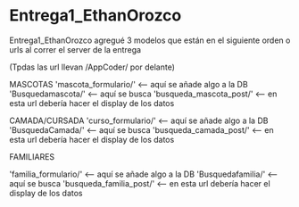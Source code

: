 # Entrega1_EthanOrozco
Entrega1_EthanOrozco
agregué 3 modelos que están en el siguiente orden o urls al correr el server de la entrega

(Tpdas las url llevan /AppCoder/ por delante)

MASCOTAS
'mascota_formulario/' <-- aquí se añade algo a la DB
'Busquedamascota/' <-- aquí se busca
'busqueda_mascota_post/' <-- en esta url debería hacer el display de los datos

CAMADA/CURSADA
'curso_formulario/' <-- aquí se añade algo a la DB
'BusquedaCamada/' <-- aquí se busca
'busqueda_camada_post/' <-- en esta url debería hacer el display de los datos

FAMILIARES

'familia_formulario/' <-- aquí se añade algo a la DB
'Busquedafamilia/' <-- aquí se busca
'busqueda_familia_post/' <-- en esta url debería hacer el display de los datos
